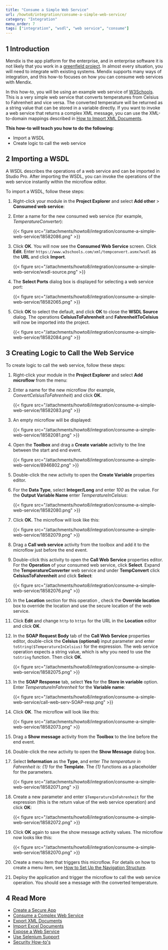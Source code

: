 ```yaml
---
title: "Consume a Simple Web Service"
url: /howto8/integration/consume-a-simple-web-service/
category: "Integration"
menu_order: 7
tags: ["integration", "wsdl", "web service", "consume"]
---
```


## 1 Introduction

Mendix is the app platform for the enterprise, and in enterprise software it is not likely that you work in a [greenfield project](https://en.wikipedia.org/wiki/Greenfield_project). In almost every situation, you will need to integrate with existing systems. Mendix supports many ways of integration, and this how-to focuses on how you can consume web services with Mendix.

In this how-to, you will be using an example web service of [W3Schools](http://www.w3schools.com/). This is a very simple web service that converts temperatures from Celsius to Fahrenheit and vice versa. The converted temperature will be returned as a string value that can be stored in a variable directly. If you want to invoke a web service that returns a complex XML message, you can use the XML-to-domain mappings described in [How to Import XML Documents](/howto8/integration/importing-xml-documents/).

**This how-to will teach you how to do the following:**

* Import a WSDL
*  Create logic to call the web service

## 2 Importing a WSDL

A WSDL describes the operations of a web service and can be imported in Studio Pro. After importing the WSDL, you can invoke the operations of the web service instantly within the microflow editor.

To import a WSDL, follow these steps:

1. Right-click your module in the **Project Explorer** and select **Add other** > **Consumed web service**:

2. Enter a name for the new consumed web service (for example, *TemperatureConverter*):

    {{< figure src="/attachments/howto8/integration/consume-a-simple-web-service/18582086.png" >}}

3. Click **OK**. You will now see the **Consumed Web Service** screen. Click **Edit**. Enter `https://www.w3schools.com/xml/tempconvert.asmx?wsdl` as the **URL** and click **Import**.

    {{< figure src="/attachments/howto8/integration/consume-a-simple-web-service/wsdl-source.png" >}}

4.  The **Select Ports** dialog box is displayed for selecting a web service port:

    {{< figure src="/attachments/howto8/integration/consume-a-simple-web-service/18582065.png" >}}

5. Click **OK** to select the default, and click **OK** to close the **WSDL Source** dialog. The operations **CelsiusToFahrenheit** and **FahrenheitToCelsius** will now be imported into the project.

    {{< figure src="/attachments/howto8/integration/consume-a-simple-web-service/18582084.png" >}}

## 3 Creating Logic to Call the Web Service

To create logic to call the web service, follow these steps:

1.  Right-click your module in the **Project Explorer** and select **Add microflow** from the menu:

2.  Enter a name for the new microflow (for example, *ConvertCelsiusToFahrenheit*) and click **OK**.

    {{< figure src="/attachments/howto8/integration/consume-a-simple-web-service/18582083.png" >}}

3.  An empty microflow will be displayed:

    {{< figure src="/attachments/howto8/integration/consume-a-simple-web-service/18582081.png" >}}

4.  Open the **Toolbox** and drag a **Create variable** activity to the line between the start and end event.

    {{< figure src="/attachments/howto8/integration/consume-a-simple-web-service/8946802.png" >}}

5. Double-click the new activity to open the **Create Variable** properties editor.

6. For the **Data Type**, select **Integer/Long** and enter *100* as the value. For the **Output Variable Name** enter *TemperatureInCelsius*:

    {{< figure src="/attachments/howto8/integration/consume-a-simple-web-service/18582080.png" >}}

7.  Click **OK.** The microflow will look like this:

    {{< figure src="/attachments/howto8/integration/consume-a-simple-web-service/18582079.png" >}}

8. Drag a **Call web service** activity from the toolbox and add it to the microflow just before the end event.

9. Double-click this activity to open the **Call Web Service** properties editor. For the **Operation** of your consumed web service, click **Select**. Expand the **TemperatureConverter** web service and under **TempConvert** click **CelsiusToFahrenheit** and click **Select**:

    {{< figure src="/attachments/howto8/integration/consume-a-simple-web-service/18582076.png" >}}

10. In the **Location** section for this operation , check the **Override location** box to override the location and use the secure location of the web service.

11. Click **Edit** and change `http` to `https` for the URL in the **Location** editor and click **OK**.

12. In the **SOAP Request Body** tab of the **Call Web Service** properties editor, double-click the **Celsius (optional)** input parameter and enter `toString($TemperatureInCelsius)` for the expression. The web service operation expects a string value, which is why you need to use the `toString` function. Then click **OK**.

    {{< figure src="/attachments/howto8/integration/consume-a-simple-web-service/18582075.png" >}}

13. In the **SOAP Response** tab, select **Yes** for the **Store in variable** option. Enter *TemperatureInFahrenheit* for the **Variable name**:

    {{< figure src="/attachments/howto8/integration/consume-a-simple-web-service/call-web-serv-SOAP-resp.png" >}}

14. Click **OK**. The microflow will look like this:

    {{< figure src="/attachments/howto8/integration/consume-a-simple-web-service/18582073.png" >}}

15. Drag a **Show message** activity from the **Toolbox** to the line before the end event.

16. Double-click the new activity to open the **Show Message** dialog box.

17. Select **Information** as the **Type**, and enter *The temperature in Fahrenheit is: {1}* for the **Template**. The *{1}* functions as a placeholder for the parameters.

    {{< figure src="/attachments/howto8/integration/consume-a-simple-web-service/18582071.png" >}}

19. Create a new parameter and enter `$TemperatureInFahrenheit` for the expression (this is the return value of the web service operation) and click **OK**:

    {{< figure src="/attachments/howto8/integration/consume-a-simple-web-service/18582072.png" >}}

20. Click **OK** again to save the show message activity values. The microflow now looks like this:

    {{< figure src="/attachments/howto8/integration/consume-a-simple-web-service/18582070.png" >}}

21. Create a menu item that triggers this microflow. For details on how to create a menu item, see [How to Set Up the Navigation Structure](/howto8/general/setting-up-the-navigation-structure/).

22. Deploy the application and trigger the microflow to call the web service operation. You should see a message with the converted temperature.

## 4 Read More

* [Create a Secure App](/howto8/security/create-a-secure-app/)
* [Consume a Complex Web Service](/howto8/integration/consume-a-complex-web-service/)
* [Export XML Documents](/howto8/integration/export-xml-documents/)
* [Import Excel Documents](/howto8/integration/importing-excel-documents/)
* [Expose a Web Service](/howto8/integration/expose-a-web-service/)
* [Use Selenium Support](/howto8/integration/selenium-support/)
* [Security How-to's](/howto8/security/)
